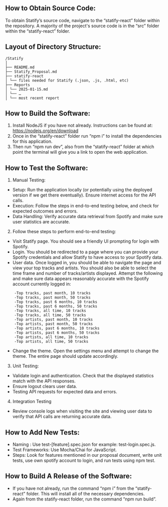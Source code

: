 ## How to Obtain Source Code:

To obtain Statify’s source code, navigate to the “statify-react” folder within the repository. A majority of the project's source code is in the “src” folder within the “statify-react” folder.

## Layout of Directory Structure:
```
/Statify
│
├── README.md
├── Statify_Proposal.md
├── statify-react
│ └── files needed for Statify (.json, .js, .html, etc)
├── Reports
│ └── 2025-01-15.md
│ └── …
│ └── most recent report
```

## How to Build the Software:
1. Install NodeJS if you have not already. Instructions can be found at:
https://nodejs.org/en/download
2. Once in the “statify-react” folder run “npm i” to install the dependencies for this application.
3. Then run “npm run dev”, also from the “statify-react” folder at which point the terminal will give you a link to open the web application. 

## How to Test the Software:
1. Manual Testing: 
- Setup: Run the application locally (or potentially using the deployed version if we get there eventually). Ensure internet access for the API calls.
- Execution: Follow the steps in end-to-end testing below, and check for expected outcomes and errors. 
- Data Handling: Verify accurate data retrieval from Spotify and make sure user statistics are accurate.

2. Follow these steps to perform end-to-end testing:
- Visit Statify page. You should see a friendly UI prompting for login with Spotify.
- Login. You should be redirected to a page where you can provide your Spotify credentials and allow Statify to have access to your Spotify data.
- User data. Once logged in, you should be able to navigate the page and view your top tracks and artists. You should also be able to select the time frame and number of tracks/artists displayed. Attempt the following and make sure data appears reasonably accurate with the Spotify account currently logged in:
```
    -Top tracks, past month, 10 tracks
    -Top tracks, past month, 50 tracks
    -Top tracks, past 6 months, 10 tracks
    -Top tracks, past 6 months, 50 tracks
    -Top tracks, all time, 10 tracks
    -Top tracks, all time, 50 tracks
    -Top artists, past month, 10 tracks
    -Top artists, past month, 50 tracks
    -Top artists, past 6 months, 10 tracks
    -Top artists, past 6 months, 50 tracks
    -Top artists, all time, 10 tracks
    -Top artists, all time, 50 tracks
```

- Change the theme. Open the settings menu and attempt to change the theme. The entire page should update accordingly.

3. Unit Testing: 
- Validate login and authentication.
Check that the displayed statistics match with the API responses. 
- Ensure logout clears user data. 
- Testing API requests for expected data and errors. 

4. Integration Testing
- Review console logs when visiting the site and viewing user data to verify that API calls are returning accurate data.

## How to Add New Tests:
- Naming : Use test-[feature].spec.json for example: test-login.spec.js.
- Test Frameworks: Use Mocha/Chai for JavaScript. 
- Steps: Look for features mentioned in our proposal document, write unit tests, use own spotify account to login, and run tests using npm test. 

## How to Build A Release of the Software:
- If you have not already, run the command “npm i” from the “statify-react” folder. This will install all of the necessary dependencies.
- Again from the statify-react folder, run the command “npm run build”.